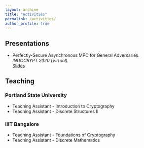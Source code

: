 ```yaml
---
layout: archive
title: "Activities"
permalink: /activities/
author_profile: true
---
```


<h2>Presentations</h2>
<ul>
<li>Perfectly-Secure Asynchronous MPC for General Adversaries. <i>INDOCRYPT 2020 (Virtual).</i>
<br>
<a href="/slides_1.pdf" download="slides_1.pdf"  target="_blank"> <span class =
"socialelm">Slides</span></a>
</li>
</ul>

<h2>Teaching</h2>

<h3>Portland State University</h3>
<ul>
<li>Teaching Assistant - Introduction to Cryptography</li>
<li>Teaching Assistant - Discrete Structures II</li>
</ul>

<h3>IIIT Bangalore</h3>
<ul>
<li>Teaching Assistant - Foundations of Cryptography</li>
<li>Teaching Assistant - Discrete Mathematics</li>
</ul>


